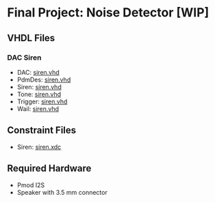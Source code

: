 # Final Project: Noise Detector [WIP]
## VHDL Files
### DAC Siren
* DAC: [siren.vhd](./siren.xdc)
* PdmDes: [siren.vhd](./siren.xdc)
* Siren: [siren.vhd](./siren.xdc)
* Tone: [siren.vhd](./siren.xdc)
* Trigger: [siren.vhd](./siren.xdc)
* Wail: [siren.vhd](./siren.xdc)

## Constraint Files
* Siren: [siren.xdc](./siren.xdc)

## Required Hardware
* Pmod I2S
* Speaker with 3.5 mm connector
